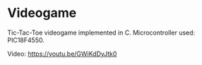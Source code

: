 # Videogame
Tic-Tac-Toe videogame implemented in C. Microcontroller used: PIC18F4550.

Video: https://youtu.be/GWiKdDyJtk0
